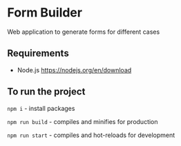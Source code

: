 # Form Builder
Web application to generate forms for different cases

## Requirements
* Node.js https://nodejs.org/en/download

## To run the project
`npm i` - install packages 

`npm run build` - compiles and minifies for production

`npm run start` - compiles and hot-reloads for development
